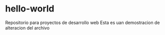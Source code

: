 # hello-world
Repositorio para proyectos de desarrollo web
Esta es uan demostracion de alteracion del archivo
